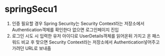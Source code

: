 # springSecu1
1. 인증 필요할 경우 Spring Security는 Security Context라는 저장소에서 Authentication객체를 확인한다 없으면 로그인페이지 진입
2. 로그인 시도 시 입력한 유저 아이디로 UserDetails객체를 읽어온뒤 가지고 온 패스워드 비교 후 맞으면  Security Context라는 저장소에서 Authentication넣어주고
가려던 URL로 보내줌